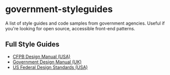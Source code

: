 # government-styleguides
A list of style guides and code samples from government agencies. 
Useful if you're looking for open source, accessible front-end patterns.

## Full Style Guides
- [CFPB Design Manual (USA)](https://cfpb.github.io/design-manual/)
- [Government Design Manual (UK)](http://govuk-elements.herokuapp.com/)
- [US Federal Design Standards (USA)](https://pages.18f.gov/usfwds/)
